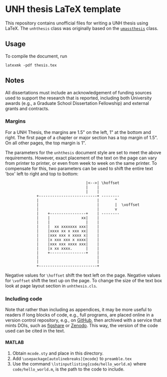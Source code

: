 # UNH thesis LaTeX template

This repository contains unofficial files for writing a UNH thesis using LaTeX.
The `unhthesis` class was originally based on the
[`umassthesis`](https://github.com/umasscs/umassthesis) class.


## Usage

To compile the document, run

    latexmk -pdf thesis.tex


## Notes

All dissertations must include an acknowledgement of funding sources used to
support the research that is reported, including both University awards (e.g., a
Graduate School Dissertation Fellowship) and external grants and contracts.


### Margins

For a UNH Thesis, the margins are 1.5" on the left, 1" at the bottom and right.
The first page of a chapter or major section has a top margin of 1.5". On all
other pages, the top margin is 1".

The parameters for the `unhthesis` document style are set to meet the above
requirements. However, exact placement of the text on the page can vary from
printer to printer, or even from week to week on the same printer. To compensate
for this, two parameters can be used to shift the entire text 'box' left to
right and top to bottom:

```
                                    |<-->| \hoffset
                                    |    |
                                    |    |
              +--------------------------+ --------
              |                          |       ^
              |                          |       |  \voffset
              |                          |       v
              |    +----------------+    | --------
              |    |              xx|    |
              |    |                |    |
              |    |  xx xxxxxxx xxx|    |
              |    |xxxx xx x xxx xx|    |
              |    |xxx xxx x xxxx x|    |
              |    |x xxx xxx x xxxx|    |
              |    |xxx xxx xxxx xxx|    |
              |    |x xx xxxx.      |    |
              |    +----------------+    |
              |                          |
              |                          |
              +--------------------------+
```

Negative values for `\hoffset` shift the text left on the page. Negative values
for `\voffset` shift the text up on the page. To change the size of the text box
look at page layout section in `unhthesis.cls`.


### Including code

Note that rather than including as appendices, it may be more useful to readers
if long blocks of code, e.g., full programs, are placed online in a version
control repository, e.g., on [GitHub](https://github.com), then archived with a
service that mints DOIs, such as [figshare](https://figshare.com) or
[Zenodo](https://zenodo.org). This way, the version of the code used can be
cited in the text.


#### MATLAB

1. Obtain `mcode.sty` and place in this directory.
2. Add `\usepackage[autolinebreaks]{mcode}` to `preamble.tex`
3. Use the command `\lstinputlisting{code/hello_world.m}` where  
   `code/hello_world.m`, is the path to the code to include.
